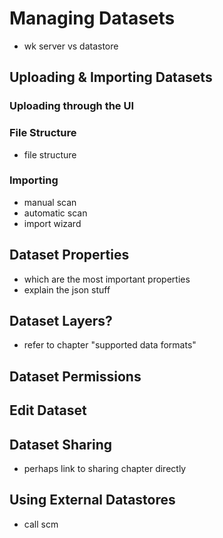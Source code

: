 # Managing Datasets
- wk server vs datastore

## Uploading & Importing Datasets

### Uploading through the UI
### File Structure
- file structure

### Importing
- manual scan
- automatic scan
- import wizard

## Dataset Properties
- which are the most important properties
- explain the json stuff

## Dataset Layers?
- refer to chapter "supported data formats"

## Dataset Permissions

## Edit Dataset

## Dataset Sharing
- perhaps link to sharing chapter directly

## Using External Datastores
- call scm
